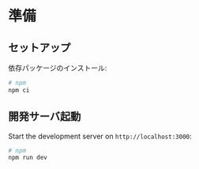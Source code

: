 # 準備

## セットアップ

依存パッケージのインストール:

```bash
# npm
npm ci
```

## 開発サーバ起動

Start the development server on `http://localhost:3000`:

```bash
# npm
npm run dev
```
